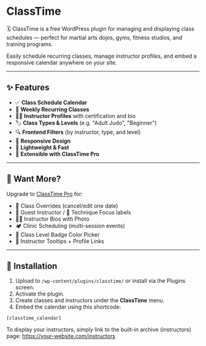 # ClassTime

🗓️ ClassTime is a free WordPress plugin for managing and displaying class schedules — perfect for martial arts dojos, gyms, fitness studios, and training programs.

Easily schedule recurring classes, manage instructor profiles, and embed a responsive calendar anywhere on your site.

---

## ✨ Features

- ✅ **Class Schedule Calendar**
- 🔁 **Weekly Recurring Classes**
- 🧑‍🏫 **Instructor Profiles** with certification and bio
- 🏷️ **Class Types & Levels** (e.g. "Adult Judo", "Beginner")
- 🔍 **Frontend Filters** (by instructor, type, and level)
- 📱 **Responsive Design**
- 💨 **Lightweight & Fast**
- 🧩 **Extensible with ClassTime Pro**

---

## 🧩 Want More?

Upgrade to [ClassTime Pro](https://pluginavenue.com/plugins/classtime) for:

- 🚫 Class Overrides (cancel/edit one date)
- 👤 Guest Instructor / 📘 Technique Focus labels
- 🧑‍🏫 Instructor Bios with Photo
- 🏕️ Clinic Scheduling (multi-session events)
- 🎨 Class Level Badge Color Picker
- 🧭 Instructor Tooltips + Profile Links

---

## 🔧 Installation

1. Upload to `/wp-content/plugins/classtime/` or install via the Plugins screen.
2. Activate the plugin.
3. Create classes and instructors under the **ClassTime** menu.
4. Embed the calendar using this shortcode:

```shortcode
[classtime_calendar]
```

To display your instructors, simply link to the built-in archive (instructors) page: https://your-website.com/instructors
